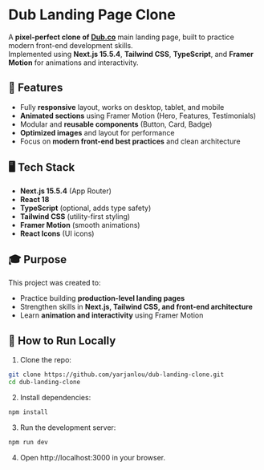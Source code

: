 # Dub Landing Page Clone

A **pixel-perfect clone of [Dub.co](https://dub.co)** main landing page, built to practice modern front-end development skills.  
Implemented using **Next.js 15.5.4**, **Tailwind CSS**, **TypeScript**, and **Framer Motion** for animations and interactivity.

## 🚀 Features

- Fully **responsive** layout, works on desktop, tablet, and mobile  
- **Animated sections** using Framer Motion (Hero, Features, Testimonials)  
- Modular and **reusable components** (Button, Card, Badge)  
- **Optimized images** and layout for performance  
- Focus on **modern front-end best practices** and clean architecture  


## 🖥️ Tech Stack

- **Next.js 15.5.4** (App Router)  
- **React 18**  
- **TypeScript** (optional, adds type safety)  
- **Tailwind CSS** (utility-first styling)  
- **Framer Motion** (smooth animations)  
- **React Icons** (UI icons) 

## 🎓 Purpose

This project was created to:

- Practice building **production-level landing pages**  
- Strengthen skills in **Next.js, Tailwind CSS, and front-end architecture**  
- Learn **animation and interactivity** using Framer Motion  

## 📌 How to Run Locally

1. Clone the repo:

```bash
git clone https://github.com/yarjanlou/dub-landing-clone.git
cd dub-landing-clone
```

2. Install dependencies:

```bash
npm install
```

3. Run the development server:

```bash
npm run dev
```

4. Open http://localhost:3000 in your browser.